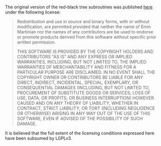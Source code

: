 The original version of the red-black tree subroutines was published [here](http://web.mit.edu/~emin/Desktop/ref_to_emin/www.old/source_code/red_black_tree/) under the following license:

> Redistribution and use in source and binary forms, with or without
> modification, are permitted provided that neither the name of Emin
> Martinian nor the names of any contributors are be used to endorse or
> promote products derived from this software without specific prior
> written permission.
> 
> THIS SOFTWARE IS PROVIDED BY THE COPYRIGHT HOLDERS AND CONTRIBUTORS
> "AS IS" AND ANY EXPRESS OR IMPLIED WARRANTIES, INCLUDING, BUT NOT
> LIMITED TO, THE IMPLIED WARRANTIES OF MERCHANTABILITY AND FITNESS FOR
> A PARTICULAR PURPOSE ARE DISCLAIMED. IN NO EVENT SHALL THE COPYRIGHT
> OWNER OR CONTRIBUTORS BE LIABLE FOR ANY DIRECT, INDIRECT, INCIDENTAL,
> SPECIAL, EXEMPLARY, OR CONSEQUENTIAL DAMAGES (INCLUDING, BUT NOT
> LIMITED TO, PROCUREMENT OF SUBSTITUTE GOODS OR SERVICES; LOSS OF USE,
> DATA, OR PROFITS; OR BUSINESS INTERRUPTION) HOWEVER CAUSED AND ON ANY
> THEORY OF LIABILITY, WHETHER IN CONTRACT, STRICT LIABILITY, OR TORT
> (INCLUDING NEGLIGENCE OR OTHERWISE) ARISING IN ANY WAY OUT OF THE USE
> OF THIS SOFTWARE, EVEN IF ADVISED OF THE POSSIBILITY OF SUCH DAMAGE.

It is believed that the full extent of the licensing conditions expressed here have been subsumed by LGPLv3.
